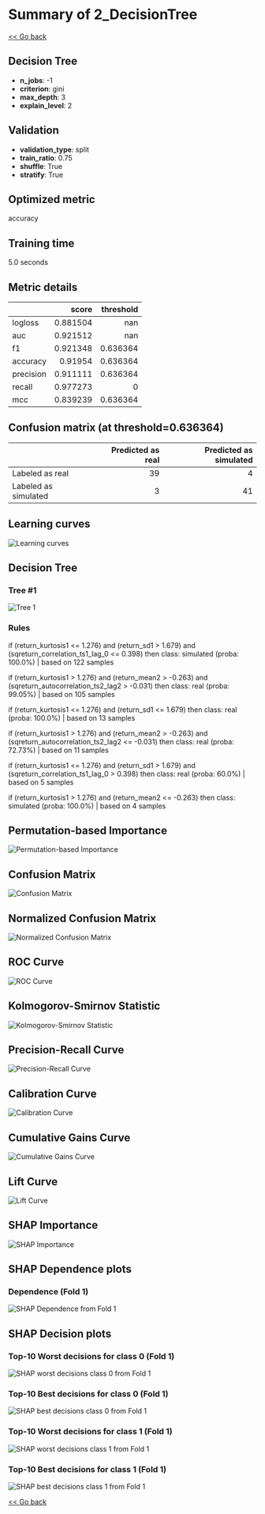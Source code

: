 # Summary of 2_DecisionTree

[<< Go back](../README.md)


## Decision Tree
- **n_jobs**: -1
- **criterion**: gini
- **max_depth**: 3
- **explain_level**: 2

## Validation
 - **validation_type**: split
 - **train_ratio**: 0.75
 - **shuffle**: True
 - **stratify**: True

## Optimized metric
accuracy

## Training time

5.0 seconds

## Metric details
|           |    score |   threshold |
|:----------|---------:|------------:|
| logloss   | 0.881504 |  nan        |
| auc       | 0.921512 |  nan        |
| f1        | 0.921348 |    0.636364 |
| accuracy  | 0.91954  |    0.636364 |
| precision | 0.911111 |    0.636364 |
| recall    | 0.977273 |    0        |
| mcc       | 0.839239 |    0.636364 |


## Confusion matrix (at threshold=0.636364)
|                      |   Predicted as real |   Predicted as simulated |
|:---------------------|--------------------:|-------------------------:|
| Labeled as real      |                  39 |                        4 |
| Labeled as simulated |                   3 |                       41 |

## Learning curves
![Learning curves](learning_curves.png)

## Decision Tree 

### Tree #1
![Tree 1](learner_fold_0_tree.svg)

### Rules

if (return_kurtosis1 <= 1.276) and (return_sd1 > 1.679) and (sqreturn_correlation_ts1_lag_0 <= 0.398) then class: simulated (proba: 100.0%) | based on 122 samples

if (return_kurtosis1 > 1.276) and (return_mean2 > -0.263) and (sqreturn_autocorrelation_ts2_lag2 > -0.031) then class: real (proba: 99.05%) | based on 105 samples

if (return_kurtosis1 <= 1.276) and (return_sd1 <= 1.679) then class: real (proba: 100.0%) | based on 13 samples

if (return_kurtosis1 > 1.276) and (return_mean2 > -0.263) and (sqreturn_autocorrelation_ts2_lag2 <= -0.031) then class: real (proba: 72.73%) | based on 11 samples

if (return_kurtosis1 <= 1.276) and (return_sd1 > 1.679) and (sqreturn_correlation_ts1_lag_0 > 0.398) then class: real (proba: 60.0%) | based on 5 samples

if (return_kurtosis1 > 1.276) and (return_mean2 <= -0.263) then class: simulated (proba: 100.0%) | based on 4 samples





## Permutation-based Importance
![Permutation-based Importance](permutation_importance.png)
## Confusion Matrix

![Confusion Matrix](confusion_matrix.png)


## Normalized Confusion Matrix

![Normalized Confusion Matrix](confusion_matrix_normalized.png)


## ROC Curve

![ROC Curve](roc_curve.png)


## Kolmogorov-Smirnov Statistic

![Kolmogorov-Smirnov Statistic](ks_statistic.png)


## Precision-Recall Curve

![Precision-Recall Curve](precision_recall_curve.png)


## Calibration Curve

![Calibration Curve](calibration_curve_curve.png)


## Cumulative Gains Curve

![Cumulative Gains Curve](cumulative_gains_curve.png)


## Lift Curve

![Lift Curve](lift_curve.png)



## SHAP Importance
![SHAP Importance](shap_importance.png)

## SHAP Dependence plots

### Dependence (Fold 1)
![SHAP Dependence from Fold 1](learner_fold_0_shap_dependence.png)

## SHAP Decision plots

### Top-10 Worst decisions for class 0 (Fold 1)
![SHAP worst decisions class 0 from Fold 1](learner_fold_0_shap_class_0_worst_decisions.png)
### Top-10 Best decisions for class 0 (Fold 1)
![SHAP best decisions class 0 from Fold 1](learner_fold_0_shap_class_0_best_decisions.png)
### Top-10 Worst decisions for class 1 (Fold 1)
![SHAP worst decisions class 1 from Fold 1](learner_fold_0_shap_class_1_worst_decisions.png)
### Top-10 Best decisions for class 1 (Fold 1)
![SHAP best decisions class 1 from Fold 1](learner_fold_0_shap_class_1_best_decisions.png)

[<< Go back](../README.md)
